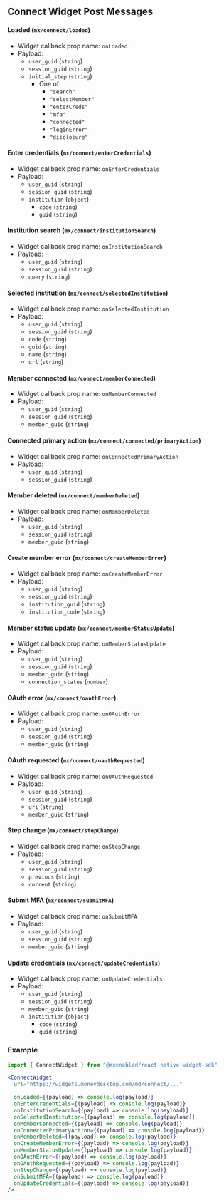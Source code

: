 

## Connect Widget Post Messages

#### Loaded (`mx/connect/loaded`)

- Widget callback prop name: `onLoaded`
- Payload:
    - `user_guid` (`string`)
    - `session_guid` (`string`)
    - `initial_step` (`string`)
        - One of:
            - `"search"`
            - `"selectMember"`
            - `"enterCreds"`
            - `"mfa"`
            - `"connected"`
            - `"loginError"`
            - `"disclosure"`

#### Enter credentials (`mx/connect/enterCredentials`)

- Widget callback prop name: `onEnterCredentials`
- Payload:
    - `user_guid` (`string`)
    - `session_guid` (`string`)
    - `institution` (`object`)
        - `code` (`string`)
        - `guid` (`string`)

#### Institution search (`mx/connect/institutionSearch`)

- Widget callback prop name: `onInstitutionSearch`
- Payload:
    - `user_guid` (`string`)
    - `session_guid` (`string`)
    - `query` (`string`)

#### Selected institution (`mx/connect/selectedInstitution`)

- Widget callback prop name: `onSelectedInstitution`
- Payload:
    - `user_guid` (`string`)
    - `session_guid` (`string`)
    - `code` (`string`)
    - `guid` (`string`)
    - `name` (`string`)
    - `url` (`string`)

#### Member connected (`mx/connect/memberConnected`)

- Widget callback prop name: `onMemberConnected`
- Payload:
    - `user_guid` (`string`)
    - `session_guid` (`string`)
    - `member_guid` (`string`)

#### Connected primary action (`mx/connect/connected/primaryAction`)

- Widget callback prop name: `onConnectedPrimaryAction`
- Payload:
    - `user_guid` (`string`)
    - `session_guid` (`string`)

#### Member deleted (`mx/connect/memberDeleted`)

- Widget callback prop name: `onMemberDeleted`
- Payload:
    - `user_guid` (`string`)
    - `session_guid` (`string`)
    - `member_guid` (`string`)

#### Create member error (`mx/connect/createMemberError`)

- Widget callback prop name: `onCreateMemberError`
- Payload:
    - `user_guid` (`string`)
    - `session_guid` (`string`)
    - `institution_guid` (`string`)
    - `institution_code` (`string`)

#### Member status update (`mx/connect/memberStatusUpdate`)

- Widget callback prop name: `onMemberStatusUpdate`
- Payload:
    - `user_guid` (`string`)
    - `session_guid` (`string`)
    - `member_guid` (`string`)
    - `connection_status` (`number`)

#### OAuth error (`mx/connect/oauthError`)

- Widget callback prop name: `onOAuthError`
- Payload:
    - `user_guid` (`string`)
    - `session_guid` (`string`)
    - `member_guid` (`string`)

#### OAuth requested (`mx/connect/oauthRequested`)

- Widget callback prop name: `onOAuthRequested`
- Payload:
    - `user_guid` (`string`)
    - `session_guid` (`string`)
    - `url` (`string`)
    - `member_guid` (`string`)

#### Step change (`mx/connect/stepChange`)

- Widget callback prop name: `onStepChange`
- Payload:
    - `user_guid` (`string`)
    - `session_guid` (`string`)
    - `previous` (`string`)
    - `current` (`string`)

#### Submit MFA (`mx/connect/submitMFA`)

- Widget callback prop name: `onSubmitMFA`
- Payload:
    - `user_guid` (`string`)
    - `session_guid` (`string`)
    - `member_guid` (`string`)

#### Update credentials (`mx/connect/updateCredentials`)

- Widget callback prop name: `onUpdateCredentials`
- Payload:
    - `user_guid` (`string`)
    - `session_guid` (`string`)
    - `member_guid` (`string`)
    - `institution` (`object`)
        - `code` (`string`)
        - `guid` (`string`)


### Example

```jsx
import { ConnectWidget } from "@mxenabled/react-native-widget-sdk"

<ConnectWidget
  url="https://widgets.moneydesktop.com/md/connect/..."

  onLoaded={(payload) => console.log(payload)}
  onEnterCredentials={(payload) => console.log(payload)}
  onInstitutionSearch={(payload) => console.log(payload)}
  onSelectedInstitution={(payload) => console.log(payload)}
  onMemberConnected={(payload) => console.log(payload)}
  onConnectedPrimaryAction={(payload) => console.log(payload)}
  onMemberDeleted={(payload) => console.log(payload)}
  onCreateMemberError={(payload) => console.log(payload)}
  onMemberStatusUpdate={(payload) => console.log(payload)}
  onOAuthError={(payload) => console.log(payload)}
  onOAuthRequested={(payload) => console.log(payload)}
  onStepChange={(payload) => console.log(payload)}
  onSubmitMFA={(payload) => console.log(payload)}
  onUpdateCredentials={(payload) => console.log(payload)}
/>
```

